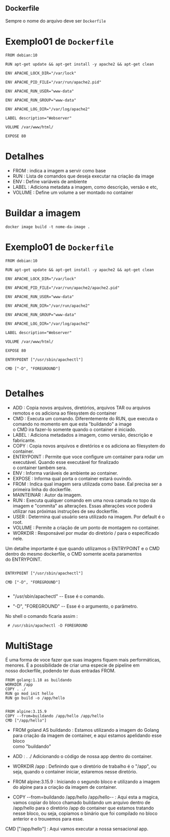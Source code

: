 ## Dockerfile

Sempre o nome do arquivo deve ser ```Dockerfile``` 

# Exemplo01 de ```Dockerfile``` 

``` 
FROM debian:10

RUN apt-get update && apt-get install -y apache2 && apt-get clean

ENV APACHE_LOCK_DIR="/var/lock"

ENV APACHE_PID_FILE="/var/run/apache2.pid"

ENV APACHE_RUN_USER="www-data"

ENV APACHE_RUN_GROUP="www-data"

ENV APACHE_LOG_DIR="/var/log/apache2"

LABEL description="Webserver"

VOLUME /var/www/html/

EXPOSE 80

``` 

# Detalhes

* FROM :  indica a imagem a servir como base <br>
* RUN : Lista de comandos que deseja executar na criação da image <br>
* ENV : Define variáveis de ambiente <br>
* LABEL : Adiciona metadata a imagem, como descrição, versão e etc,<br>
* VOLUME :  Define um volume a ser montado no container 

# Buildar a imagem

``` docker image build -t nome-da-image . ```


# Exemplo01 de ```Dockerfile``` 

```
FROM debian:10

RUN apt-get update && apt-get install -y apache2 && apt-get clean

ENV APACHE_LOCK_DIR="/var/lock"

ENV APACHE_PID_FILE="/var/run/apache2/apache2.pid"

ENV APACHE_RUN_USER="www-data"

ENV APACHE_RUN_DIR="/var/run/apache2"

ENV APACHE_RUN_GROUP="www-data"

ENV APACHE_LOG_DIR="/var/log/apache2"

LABEL description="Webserver"

VOLUME /var/www/html/

EXPOSE 80

ENTRYPOINT ["/usr/sbin/apachectl"]

CMD ["-D", "FOREGROUND"]


```

# Detalhes

* ADD : Copia novos arquivos, diretórios, arquivos TAR ou arquivos remotos e os adiciona ao filesystem do container<br>
* CMD : Executa um comando. Diferentemente do RUN, que executa o comando no momento em que esta "buildando" a image <br>
o CMD ira fazer-lo somente quando o container é iniciado.<br>
* LABEL : Adiciona metadados a imagem, como versão, descrição e fabricante. <br>
* COPY : Copia novos arquivos e diretórios e os adiciona ao filesystem do container.<br>
* ENTRYPOINT : Permite que voce configure um container para rodar um executável. Quando esse executável for finalizado<br>
o container também sera.<br>
* ENV : Informa variáveis de ambiente ao container.<br>
* EXPOSE : Informa qual porta o container estará ouvindo. <br>
* FROM : Indica qual imagem sera utilizada como base. Eal precisa ser a primeira linha do dockerfile. <br>
* MAINTEINAR : Autor da imagem.<br>
* RUN : Executa qualquer comando em uma nova camada no topo da imagem e "commita" as alterações. Essas alterações voce poderá <br>
utilizar nas próximas instruções de seu dockerfile.<br>
* USER : Determina qual usuário sera utilizado na imagem. Por default é o root.<br>
* VOLUME : Permite a criação de um ponto de montagem no container. <br>
* WORKDIR : Responsável por mudar do diretório / para o especificado nele.

Um detalhe importante é que quando utilizamos o ENTRYPOINT e o CMD dentro do mesmo dockerfile, o CMD somente aceita paramentos <br>
do ENTRYPOINT.

```

ENTRYPOINT ["/usr/sbin/apachectl"]

CMD ["-D", "FOREGROUND"]


```

* "/usr/sbin/apachectl" -- Esse é o comando.

* "-D", "FOREGROUND" -- Esse é o argumento, o parâmetro.

No shell o comando ficaria assim : 

```  # /usr/sbin/apachectl -D FOREGROUND  ```

# MultiStage

É uma forma de voce fazer que suas imagens fiquem mais performáticas, menores. É a possibilidade de criar uma especie de pipeline em <br>
nosso dockerfile, podendo ter duas entradas FROM.

```  
FROM golang:1.18 as buildando
WORKDIR /app
COPY . ./
RUN go mod init hello
RUN go build -o /app/hello


FROM alpine:3.15.9
COPY --from=buildando /app/hello /app/hello
CMD ["/app/hello"]

```  

* FROM goland AS buildando : Estamos utilizando a imagem do Golang para criação da imagem de container, e aqui estamos apelidando esse bloco <br>
como "buildando"
* ADD : . ./   Adicionando o código de nossa app dentro do container.<br>
* WORKDIR /app : Definindo que o diretório de trabalho é o "/app", ou seja, quando o container iniciar, estaremos nesse diretório.<br>

* FROM alpine:3.15.9 : Iniciando o segundo bloco e utilizando a imagem do alpine para a criação da imagem de container.<br>
* COPY --from=buildando /app/hello /app/hello-- : Aqui esta a magica, vamos copiar do bloco chamado buildando um arquivo dentro de <br>
/app/hello para o diretório /app do container que estamos tratando nesse bloco, ou seja, copiamos o binário que foi compilado no bloco<br>
anterior e o trouxemos para esse.<br>

CMD ["/app/hello"] : Aqui vamos executar a nossa sensacional app.

